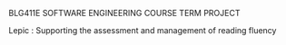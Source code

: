 BLG411E SOFTWARE ENGINEERING COURSE TERM PROJECT

Lepic : Supporting the assessment and management of reading fluency

